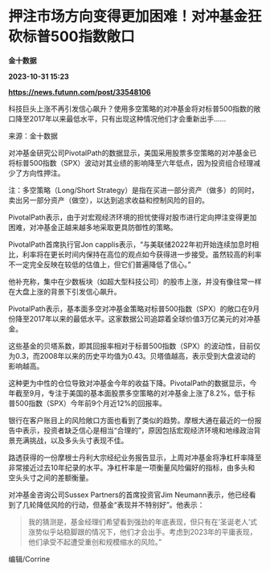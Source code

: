 # 押注市场方向变得更加困难！对冲基金狂砍标普500指数敞口
**金十数据**

**2023-10-31 15:23**

**https://news.futunn.com/post/33548106**

科技巨头上涨不再引发信心飙升？使用多空策略的对冲基金将对标普500指数的敞口降至2017年以来最低水平，只有出现这种情况他们才会重新出手……

来源：金十数据

对冲基金研究公司PivotalPath的数据显示，美国采用股票多空策略的对冲基金已将标普500指数（SPX）波动对其业绩的影响降至六年低点，因为投资组合经理减少了方向性押注。

注：多空策略（Long/Short Strategy）是指在买进一部分资产（做多）的同时，卖出另一部分资产（做空），以达到追求收益和控制风险的目的。

PivotalPath表示，由于对宏观经济环境的担忧使得对股市进行定向押注变得更加困难，对冲基金正越来越多地采取更具防御性的策略。

PivotalPath首席执行官Jon capplis表示，“与美联储2022年初开始连续加息时相比，利率将在更长时间内保持在高位的观点如今获得进一步接受。虽然较高的利率不一定完全反映在较低的估值上，但它们普遍降低了信心。”

他补充称，集中在少数板块（如超大型科技公司）的股市上涨，并没有像往常一样在大盘上涨的背景下引发信心飙升。

PivotalPath表示，基本面多空对冲基金策略对标普500指数（SPX）的敞口在9月份降至2017年以来的最低水平。这家数据公司追踪着全球价值3万亿美元的对冲基金。

这些基金的贝塔系数，即其回报率相对于标普500指数（SPX）的波动性，目前仅为0.3，而2008年以来的历史平均值为0.43。贝塔值越高，表示受到大盘波动的影响越高。

这种更为中性的仓位导致对冲基金今年的收益下降。PivotalPath的数据显示，今年截至9月，专注于美国的基本面股票多空策略的对冲基金上涨了8.2%，低于标普500指数（SPX）今年前9个月近12%的回报率。

银行在客户账目上的风险敞口方面也看到了类似的趋势。摩根大通在最近的一份报告中表示，投资者缺乏信心是相当“合理的”，原因包括宏观经济环境和地缘政治背景充满挑战，以及多头头寸表现不佳。

路透获得的一份摩根士丹利大宗经纪业务报告显示，上周对冲基金将净杠杆率降至非常接近过去10年纪录的水平。净杠杆率是一项衡量风险偏好的指标，由多头和空头头寸之间的差额衡量。

对冲基金咨询公司Sussex Partners的首席投资官Jim Neumann表示，他已经看到了几轮降低风险的行动，但基金“表现并不特别好”。他表示：

> 我的猜测是，基金经理们希望看到强劲的年底表现，但只有在‘圣诞老人’式涨势似乎站稳脚跟的情况下，他们才会出手。考虑到2023年的平庸表现，他们承受不起遭受重创和规模缩水的风险。”

编辑/Corrine